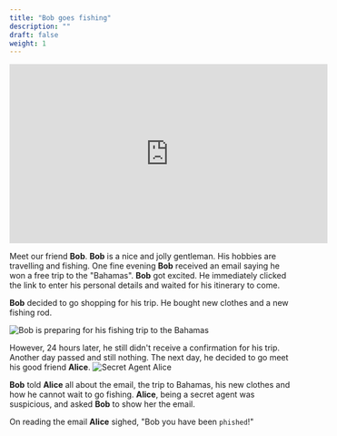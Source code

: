```yaml
---
title: "Bob goes fishing"
description: ""
draft: false
weight: 1
---
```


<p style="text-align: center;"><iframe width="560" height="315" src="https://youtube.com/embed/Px1yctv-sdY" frameborder="0" allow="accelerometer; autoplay; clipboard-write; encrypted-media; gyroscope; picture-in-picture" allowfullscreen></iframe></p>

Meet our friend **Bob**. **Bob** is a nice and jolly gentleman. His hobbies are travelling and fishing.  One fine evening **Bob** received an email saying he won a free trip to the "Bahamas". **Bob** got excited. He immediately clicked the link to enter his personal details and waited for his itinerary to come. 

**Bob** decided to go shopping for his trip. He bought new clothes and a new fishing rod.

![Bob is preparing for his fishing trip to the Bahamas](../media/nuvi_phish_reduced.png?height=250px)

However, 24 hours later, he still didn't receive a confirmation for his trip. Another day passed and still nothing. The next day, he decided to go meet his good friend **Alice**. 
![Secret Agent Alice](../media/Alice_reduced.png?height=250px)


**Bob** told **Alice** all about the email, the trip to Bahamas, his new clothes and how he cannot wait to go fishing. **Alice**, being a secret agent was suspicious, and asked **Bob** to show her the email.

On reading the email **Alice** sighed, "Bob you have been `phished`!"
